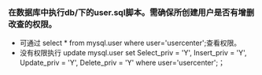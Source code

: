 ### 在数据库中执行db/下的user.sql脚本。需确保所创建用户是否有增删改查的权限。
* 可通过 select * from mysql.user where user='usercenter';查看权限。
* 没有权限执行 update mysql.user set Select_priv = 'Y', Insert_priv = 'Y', Update_priv = 'Y', Delete_priv = 'Y' where user='usercenter';；

